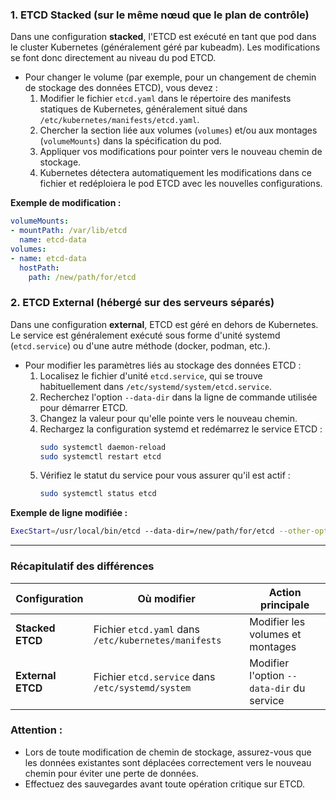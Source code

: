 ### 1. **ETCD Stacked (sur le même nœud que le plan de contrôle)**
Dans une configuration **stacked**, l'ETCD est exécuté en tant que pod dans le cluster Kubernetes (généralement géré par kubeadm). Les modifications se font donc directement au niveau du pod ETCD.

- Pour changer le volume (par exemple, pour un changement de chemin de stockage des données ETCD), vous devez :
  1. Modifier le fichier `etcd.yaml` dans le répertoire des manifests statiques de Kubernetes, généralement situé dans `/etc/kubernetes/manifests/etcd.yaml`.
  2. Chercher la section liée aux volumes (`volumes`) et/ou aux montages (`volumeMounts`) dans la spécification du pod.
  3. Appliquer vos modifications pour pointer vers le nouveau chemin de stockage.
  4. Kubernetes détectera automatiquement les modifications dans ce fichier et redéploiera le pod ETCD avec les nouvelles configurations.

**Exemple de modification :**
```yaml
volumeMounts:
- mountPath: /var/lib/etcd
  name: etcd-data
volumes:
- name: etcd-data
  hostPath:
    path: /new/path/for/etcd
```

### 2. **ETCD External (hébergé sur des serveurs séparés)**
Dans une configuration **external**, ETCD est géré en dehors de Kubernetes. Le service est généralement exécuté sous forme d'unité systemd (`etcd.service`) ou d'une autre méthode (docker, podman, etc.).

- Pour modifier les paramètres liés au stockage des données ETCD :
  1. Localisez le fichier d'unité `etcd.service`, qui se trouve habituellement dans `/etc/systemd/system/etcd.service`.
  2. Recherchez l'option `--data-dir` dans la ligne de commande utilisée pour démarrer ETCD.
  3. Changez la valeur pour qu'elle pointe vers le nouveau chemin.
  4. Rechargez la configuration systemd et redémarrez le service ETCD :
     ```bash
     sudo systemctl daemon-reload
     sudo systemctl restart etcd
     ```
  5. Vérifiez le statut du service pour vous assurer qu'il est actif :
     ```bash
     sudo systemctl status etcd
     ```

**Exemple de ligne modifiée :**
```bash
ExecStart=/usr/local/bin/etcd --data-dir=/new/path/for/etcd --other-options
```

---

### Récapitulatif des différences
| **Configuration** | **Où modifier**                                  | **Action principale**                       |
|--------------------|--------------------------------------------------|---------------------------------------------|
| **Stacked ETCD**   | Fichier `etcd.yaml` dans `/etc/kubernetes/manifests` | Modifier les volumes et montages            |
| **External ETCD**  | Fichier `etcd.service` dans `/etc/systemd/system` | Modifier l'option `--data-dir` du service   |

### Attention :
- Lors de toute modification de chemin de stockage, assurez-vous que les données existantes sont déplacées correctement vers le nouveau chemin pour éviter une perte de données.
- Effectuez des sauvegardes avant toute opération critique sur ETCD.
